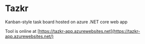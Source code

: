 # Tazkr
Kanban-style task board hosted on azure .NET core web app

Tool is online at [https://tazkr-app.azurewebsites.net](https://tazkr-app.azurewebsites.net/)

